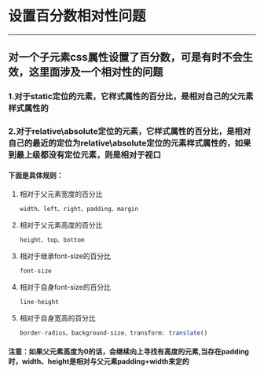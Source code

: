 # 设置百分数相对性问题

---

## 对一个子元素css属性设置了百分数，可是有时不会生效，这里面涉及一个相对性的问题

### 1.对于static定位的元素，它样式属性的百分比，是相对自己的父元素样式属性的

### 2.对于relative\absolute定位的元素，它样式属性的百分比，是相对自己的最近的定位为relative\absolute定位的元素样式属性的，如果到最上级都没有定位元素，则是相对于视口

#### 下面是具体规则：

1. 相对于父元素宽度的百分比

    ```javascript
    width、left、right、padding、margin
    ```

1. 相对于父元素高度的百分比

    ```javascript
    height、top、bottom
    ```

1. 相对于继承font-size的百分比

    ```javascript
    font-size
    ```

1. 相对于自身font-size的百分比

    ```javascript
    line-height
    ```

1. 相对于自身宽高的百分比

    ```javascript
    border-radius、background-size、transform: translate()
    ```

#### 注意：如果父元素高度为0的话，会继续向上寻找有高度的元素,当存在padding时，width、height是相对与父元素padding+width来定的